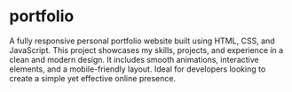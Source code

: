 # portfolio
A fully responsive personal portfolio website built using HTML, CSS, and JavaScript. This project showcases my skills, projects, and experience in a clean and modern design. It includes smooth animations, interactive elements, and a mobile-friendly layout. Ideal for developers looking to create a simple yet effective online presence.
